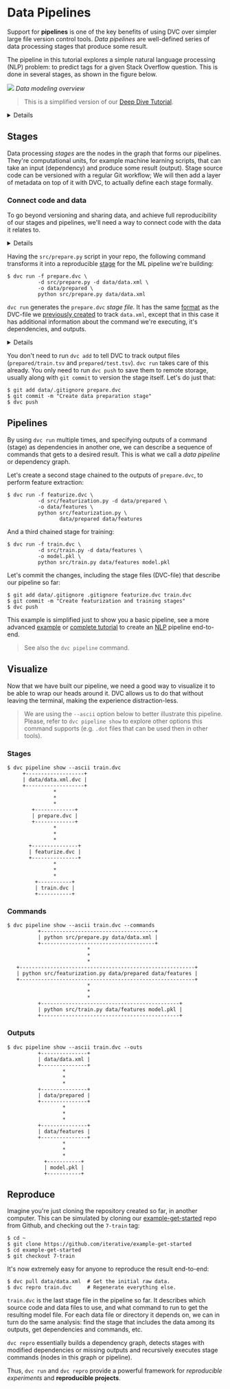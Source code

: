 # Data Pipelines

Support for **pipelines** is one of the key benefits of using DVC over simpler
large file version control tools. _Data pipelines_ are well-defined series of
data processing stages that produce some result.

The pipeline in this tutorial explores a simple natural language processing
(NLP) problem: to predict tags for a given Stack Overflow question. This is done
in several stages, as shown in the figure below.

![](/img/example-flow-2x.png) _Data modeling overview_

> This is a simplified version of our [Deep Dive Tutorial](/doc/tutorials/deep).

<details>

### Expand to prepare the project

If you just followed through the
[versioning](/doc/tutorials/get-started/versioning-basics) page of this
tutorial, you're all set. Otherwise, run these commands to get the project from
Github:

```dvc
$ git clone https://github.com/iterative/example-get-started
$ cd example-get-started
$ git checkout 4-import-data
$ dvc pull
```

</details>

## Stages

Data processing _stages_ are the nodes in the graph that forms our pipelines.
They're computational units, for example machine learning scripts, that can take
an input (dependency) and produce some result (output). Stage source code can be
versioned with a regular Git workflow; We will then add a layer of metadata on
top of it with DVC, to actually define each stage formally.

### Connect code and data

To go beyond versioning and sharing data, and achieve full reproducibility of
our stages and pipelines, we'll need a way to connect code with the data it
relates to.

<details>

### Expand to download example code

Let's first get some code to work with:

```dvc
$ wget https://code.dvc.org/get-started/code.zip
$ unzip code.zip
$ rm -f code.zip
```

> Windows doesn't include the `wget` utility by default, but you can use the
> browser to download `code.zip`. (Right-click
> [this link](https://code.dvc.org/get-started/code.zip) and select
> `Save Link As...` (Chrome). Save it into the <abbr>workspace</abbr>.

> Please also review
> [Running DVC on Windows](/doc/user-guide/running-dvc-on-windows) for important
> tips to improve your experience using DVC on Windows.

Your working directory should now look like this:

```dvc
$ tree
.
├── data
│   ├── data.xml
│   └── data.xml.dvc
└── src
    ├── evaluate.py
    ├── featurization.py
    ├── prepare.py
    ├── requirements.txt
    └── train.py
```

Now let's install the requirements. But before we do that, we **strongly**
recommend creating a
[virtual environment](https://packaging.python.org/tutorials/installing-packages/#creating-virtual-environments):

```dvc
$ virtualenv -p python3 .env
$ echo ".env/" >> .gitignore
$ source .env/bin/activate
$ pip install -r src/requirements.txt
```

Optionally, save the progress with Git:

```dvc
$ git add .
$ git commit -m "Add source code files to repo"
```

</details>

Having the `src/prepare.py` script in your repo, the following command
transforms it into a reproducible [stage](/doc/command-reference/run) for the ML
pipeline we're building:

```dvc
$ dvc run -f prepare.dvc \
          -d src/prepare.py -d data/data.xml \
          -o data/prepared \
          python src/prepare.py data/data.xml
```

`dvc run` generates the `prepare.dvc` _stage file_. It has the same
[format](/doc/user-guide/dvc-file-format) as the DVC-file we
[previously created](/doc/tutorials/get-started/versioning-basics#start-tracking-data)
to track `data.xml`, except that in this case it has additional information
about the command we're executing, it's <abbr>dependencies</abbr>, and
<abbr>outputs</abbr>.

<details>

### Expand to learn more about what just happened

This is how the result should look like now:

```diff
    .
    ├── data
    │   ├── data.xml
    │   ├── data.xml.dvc
+   │   └── prepared
+   │       ├── test.tsv
+   │       └── train.tsv
+   ├── prepare.dvc
    └── src
        ├── evaluate.py
        ├── featurization.py
        ├── prepare.py
        ├── requirements.txt
        └── train.py
```

This is how `prepare.dvc` looks like:

```yaml
cmd: python src/prepare.py data/data.xml
deps:
  - md5: b4801c88a83f3bf5024c19a942993a48
    path: src/prepare.py
  - md5: a304afb96060aad90176268345e10355
    path: data/data.xml
md5: c3a73109be6c186b9d72e714bcedaddb
outs:
  - cache: true
    md5: 6836f797f3924fb46fcfd6b9f6aa6416.dir
    metric: false
    path: data/prepared
wdir: .
```

The command options used above mean the following, for this particular example:

`-f prepare.dvc` specifies a name for the stage file (DVC-file). It's optional
but we recommend using it to make your project structure more readable.

`-d src/prepare.py` and `-d data/data.xml` mean that the stage depends on these
files to produce a result. When you run `dvc repro` next time (see
[Reproduce](#reproduce) section below) DVC will check these dependencies to
decide whether this stage is up to date or whether it should be executed again,
to regenerate its outputs.

`-o data/prepared` specifies an output directory, where the processed data will
be put in. The script creates two files in it – that will be used later to
generate features, train and evaluate the model.

The last line, `python src/prepare.py data/data.xml`, is the command to run in
this stage, and it's saved to the stage file as shown above.

Hopefully, `dvc run` (and `dvc repro`) will become intuitive after completing
this part of the tutorial! You can always refer to the the command references
for more details on their behavior and options.

</details>

You don't need to run `dvc add` to tell DVC to track output files
(`prepared/train.tsv` and `prepared/test.tsv`). `dvc run` takes care of this
already. You only need to run `dvc push` to save them to remote storage, usually
along with `git commit` to version the stage itself. Let's do just that:

```dvc
$ git add data/.gitignore prepare.dvc
$ git commit -m "Create data preparation stage"
$ dvc push
```

## Pipelines

By using `dvc run` multiple times, and specifying outputs of a command (stage)
as dependencies in another one, we can describe a sequence of commands that gets
to a desired result. This is what we call a _data pipeline_ or dependency graph.

Let's create a second stage chained to the outputs of `prepare.dvc`, to perform
feature extraction:

```dvc
$ dvc run -f featurize.dvc \
          -d src/featurization.py -d data/prepared \
          -o data/features \
          python src/featurization.py \
                 data/prepared data/features
```

And a third chained stage for training:

```dvc
$ dvc run -f train.dvc \
          -d src/train.py -d data/features \
          -o model.pkl \
          python src/train.py data/features model.pkl
```

Let's commit the changes, including the stage files (DVC-file) that describe our
pipeline so far:

```dvc
$ git add data/.gitignore .gitignore featurize.dvc train.dvc
$ git commit -m "Create featurization and training stages"
$ dvc push
```

This example is simplified just to show you a basic pipeline, see a more
advanced [example](/doc/tutorials/pipelines) or
[complete tutorial](/doc/tutorials/pipelines) to create an
[NLP](https://en.wikipedia.org/wiki/Natural_language_processing) pipeline
end-to-end.

> See also the `dvc pipeline` command.

## Visualize

Now that we have built our pipeline, we need a good way to visualize it to be
able to wrap our heads around it. DVC allows us to do that without leaving the
terminal, making the experience distraction-less.

> We are using the `--ascii` option below to better illustrate this pipeline.
> Please, refer to `dvc pipeline show` to explore other options this command
> supports (e.g. `.dot` files that can be used then in other tools).

### Stages

```dvc
$ dvc pipeline show --ascii train.dvc
     +-------------------+
     | data/data.xml.dvc |
     +-------------------+
               *
               *
               *
        +-------------+
        | prepare.dvc |
        +-------------+
               *
               *
               *
       +---------------+
       | featurize.dvc |
       +---------------+
               *
               *
               *
         +-----------+
         | train.dvc |
         +-----------+
```

### Commands

```dvc
$ dvc pipeline show --ascii train.dvc --commands
          +-------------------------------------+
          | python src/prepare.py data/data.xml |
          +-------------------------------------+
                          *
                          *
                          *
   +---------------------------------------------------------+
   | python src/featurization.py data/prepared data/features |
   +---------------------------------------------------------+
                          *
                          *
                          *
          +---------------------------------------------+
          | python src/train.py data/features model.pkl |
          +---------------------------------------------+
```

### Outputs

```dvc
$ dvc pipeline show --ascii train.dvc --outs
          +---------------+
          | data/data.xml |
          +---------------+
                  *
                  *
                  *
          +---------------+
          | data/prepared |
          +---------------+
                  *
                  *
                  *
          +---------------+
          | data/features |
          +---------------+
                  *
                  *
                  *
            +-----------+
            | model.pkl |
            +-----------+
```

## Reproduce

Imagine you're just cloning the <abbr>repository</abbr> created so far, in
another computer. This can be simulated by cloning our
[example-get-started](https://github.com/iterative/example-get-started) repo
from Github, and checking out the `7-train` tag:

```dvc
$ cd ~
$ git clone https://github.com/iterative/example-get-started
$ cd example-get-started
$ git checkout 7-train
```

It's now extremely easy for anyone to reproduce the result end-to-end:

```dvc
$ dvc pull data/data.xml  # Get the initial raw data.
$ dvc repro train.dvc     # Regenerate everything else.
```

`train.dvc` is the last stage file in the pipeline so far. It describes which
source code and data files to use, and what command to run to get the resulting
model file. For each data file or directory it depends on, we can in turn do the
same analysis: find the stage that includes the data among its outputs, get
dependencies and commands, etc.

`dvc repro` essentially builds a dependency graph, detects stages with modified
dependencies or missing outputs and recursively executes stage commands (nodes
in this graph or pipeline).

Thus, `dvc run` and `dvc repro` provide a powerful framework for _reproducible
experiments_ and **reproducible <abbr>projects</abbr>**.

